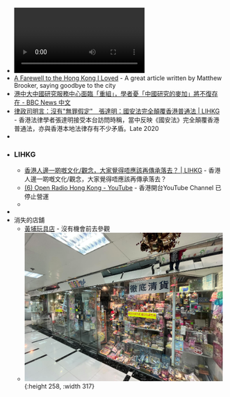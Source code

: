 - ![GettyImages-685-118__1280.mp4](../assets/GettyImages-685-118_1280_1679723320665_0.mp4)
- [A Farewell to the Hong Kong I Loved](https://www.bloomberg.com/graphics/2020-opinion-hong-kong-is-now-a-city-of-the-past/) - A great article written by Matthew Brooker, saying goodbye to the city
- [港中大中國研究服務中心面臨「重組」，學者憂「中國研究的麥加」將不復存在 - BBC News 中文](https://www.bbc.com/zhongwen/trad/world-55441519)
- [律政司明言：沒有"無罪假定"　張達明：國安法完全顛覆香港普通法 | LIHKG](https://lihkg.com/thread/2351647/page/1) - 香港法律學者張達明接受本台訪問時稱，當中反映《國安法》完全顛覆香港普通法，亦與香港本地法律存有不少矛盾。Late 2020
-
- ### LIHKG
	- [香港人邊一啲嘅文化/觀念，大家覺得唔應該再傳承落去？ | LIHKG](https://lihkg.com/thread/3332376/page/1) - 香港人邊一啲嘅文化/觀念，大家覺得唔應該再傳承落去？
	- [(6) Open Radio Hong Kong - YouTube](https://www.youtube.com/@openradiohk/videos) - 香港開台YouTube Channel 已停止營運
	-
-
- 消失的店舖
	- [黃埔玩具店](https://www.facebook.com/725142671/posts/pfbid049zPGzawbtMgtfWqvEpkbPvCPYAA8m7zEdgWpv462LSVBbdxNkB2qCUfXRWvB9ntl/?app=fbl) - 沒有機會前去參觀
	- ![image.png](../assets/image_1678799393303_0.png){:height 258, :width 317}